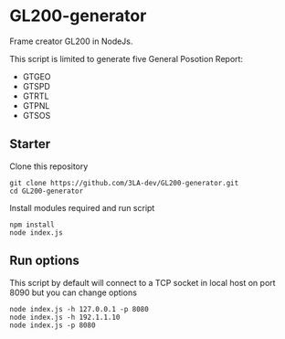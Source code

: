 # GL200-generator
Frame creator GL200 in NodeJs.

This script is limited to generate five General Posotion Report:
- GTGEO
- GTSPD
- GTRTL
- GTPNL
- GTSOS

## Starter

Clone this repository
```
git clone https://github.com/3LA-dev/GL200-generator.git
cd GL200-generator
```

Install modules required and run script
```
npm install
node index.js
```

## Run options

This script by default will connect to a TCP socket in local host on port 8090 but you can change options
```
node index.js -h 127.0.0.1 -p 8080
node index.js -h 192.1.1.10
node index.js -p 8080
```